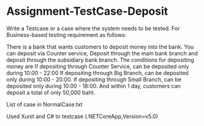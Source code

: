 # Assignment-TestCase-Deposit

  Write a Testcase or a case where the system needs to be tested. For Business-based testing requirement as follows:
  
  There is a bank that wants customers to deposit money into the bank. You can deposit via 
  Counter service, Deposit through the main bank branch and deposit through the subsidiary bank branch.
  The conditions for depositing money are 
  If depositing through Counter Service, can be deposited only during 10:00 - 22:00
  If depositing through Big Branch, can be deposited only during 10:00 - 20:00.
  If depositing through Small Branch, can be deposited only during 10:00 - 18:00.
  And within 1 day, customers can deposit a total of only 50,000 baht.

  List of case in NormalCase.txt

  Used Xunit and C# to testcase (.NETCoreApp,Version=v5.0)

  
